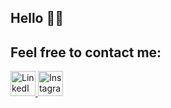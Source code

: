 ## Hello 👋😄



<!--
**annechh/annechh** is a ✨ _special_ ✨ repository because its `README.md` (this file) appears on your GitHub profile.

Here are some ideas to get you started:

- 🔭 I’m currently working on ...
- 🌱 I’m currently learning ...
- 👯 I’m looking to collaborate on ...
- 🤔 I’m looking for help with ...
- 💬 Ask me about ...
- 📫 How to reach me: ...
- 😄 Pronouns: ...
- ⚡ Fun fact: ...
-->

Feel free to contact me:
---
<a href="[https://www.linkedin.com/in/yourprofile](https://www.linkedin.com/in/anne-cathrine-hauge-b893bbb3/)">
    <img src="https://upload.wikimedia.org/wikipedia/commons/c/ca/LinkedIn_logo_initials.png" alt="LinkedIn" width="40" height="40"/>
</a>

<a href="[https://www.instagram.com/yourprofile](https://www.instagram.com/skofant/)">
    <img src="https://upload.wikimedia.org/wikipedia/commons/a/a5/Instagram_icon.png" alt="Instagram" width="40" height="40"/>
</a>
